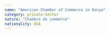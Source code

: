 ```yaml
---
name: "American Chamber of Commerce in Kenya"
category: private-sector
nature: "Chambre de commerce"
nationality: USA
---
```

    
